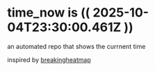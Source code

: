 # time_now is (( 2025-10-04T23:30:00.461Z ))

an automated repo that shows the currnent time

inspired by [breakingheatmap](https://github.com/breakingheatmap/breakingheatmap)